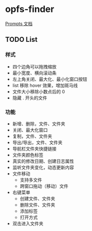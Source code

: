 # opfs-finder

[Prompts 文档](./prompts.md)

## TODO List

### 样式

- 四个边角可以拖拽缩放
- 最小宽度、横向滚动条
- 左上角关闭、最大化、最小化窗口按钮
- list 移除 hover 效果，增加斑马线
- 文件大小移除小数点后的 0
- 隐藏 . 开头的文件

### 功能

- 新增、删除，文件、文件夹
- 关闭、最大化窗口
- 复制，文件、文件夹
- 导出/导出，文件、文件夹
- 导航栏文件夹快捷链接
- 文件夹颜色标签
- 真实的修改日期、创建日志属性
- 监听文件夹变化，动态更新内容
- 文件移动
  - 支持多文件
  - 跨窗口拖动（移动）文件
- 右键菜单
  - 创建文件、文件夹
  - 删除文件、文件夹
  - 添加标签
  - 打开方式
- 双击进入文件夹
